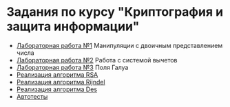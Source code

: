 # Задания по курсу  "Криптография и защита информации"

- [Лабораторная работа №1](https://github.com/dep-810b-studs/cryptography/blob/master/Cryptography.Arithmetic/WorkingWithBits) Манипуляции с двоичным представлением числа
- [Лабораторная работа №2](https://github.com/dep-810b-studs/cryptography/tree/master/Cryptography.Arithmetic/ResidueNumberSystem) Работа с системой вычетов
- [Лабораторная работа №3](https://github.com/dep-810b-studs/cryptography/tree/master/Cryptography.Arithmetic/GaloisField) Поля Галуа
- [Реализация алгоритма RSA](https://github.com/dep-810b-studs/cryptography/blob/master/Cryptography.Algorithms/RSA/RSACipher.cs)
- [Реализация алгоритма Rijndel](https://github.com/dep-810b-studs/cryptography/blob/master/Cryptography.Algorithms/Rijandel/RijandelCipher.cs)
- [Реализация алгоритма Des](https://github.com/dep-810b-studs/cryptography/blob/master/Cryptography.Algorithms/DES/DesCipher.cs)
- [Автотесты](https://github.com/dep-810b-studs/cryptography/tree/master/Cryptography.Autotests)
